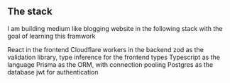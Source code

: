 ## The stack
I am building medium like blogging website in the following stack with the goal of learning this framwork

React in the frontend
Cloudflare workers in the backend
zod as the validation library, type inference for the frontend types
Typescript as the language
Prisma as the ORM, with connection pooling
Postgres as the database
jwt for authentication
 
